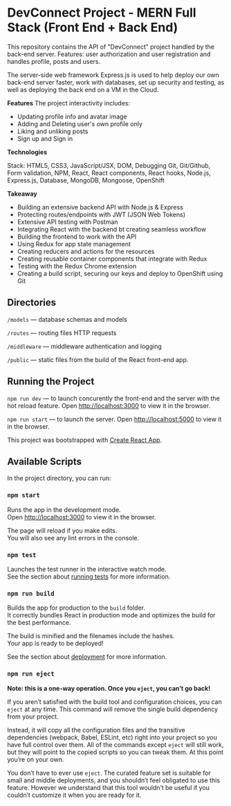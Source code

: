 # DevConnect Project - MERN Full Stack (Front End + Back End)

This repository contains the API of "DevConnect" project handled by the back-end server. Features: user authorization and user registration and handles profile, posts and users. 

The server-side web framework Express.js is used to help deploy our own back-end server faster, work with databases, set up security and testing, as well as deploying the back end on a VM in the Cloud. 

**Features**
The project interactivity includes:

- Updating profile info and avatar image
- Adding and Deleting user's own profile only
- Liking and unliking posts
- Sign up and Sign in

**Technologies**

Stack: HTML5, CSS3, JavaScript/JSX, DOM, Debugging Git, Git/Github, Form validation, NPM, React, React components, React hooks, Node.js, Express.js, Database, MongoDB, Mongoose, OpenShift

**Takeaway**
- Building an extensive backend API with Node.js & Express
- Protecting routes/endpoints with JWT (JSON Web Tokens)
- Extensive API testing with Postman
- Integrating React with the backend bt creating seamless workflow
- Building the frontend to work with the API
- Using Redux for app state management
- Creating reducers and actions for the resources
- Creating reusable container components that integrate with Redux
- Testing with the Redux Chrome extension
- Creating a build script, securing our keys and deploy to OpenShift using Git

## Directories

`/models` — database schemas and models

`/routes` — routing files HTTP requests

`/middleware` — middleware authentication and logging

`/public` — static files from the build of the React front-end app.

## Running the Project

`npm run dev` — to launch concurently the front-end and the server with the hot reload feature.
Open [http://localhost:3000](http://localhost:3000) to view it in the browser.

`npm run start` — to launch the server.
Open [http://localhost:5000](http://localhost:5000) to view it in the browser.


This project was bootstrapped with [Create React App](https://github.com/facebook/create-react-app).

## Available Scripts

In the project directory, you can run:

### `npm start`

Runs the app in the development mode.<br />
Open [http://localhost:3000](http://localhost:3000) to view it in the browser.

The page will reload if you make edits.<br />
You will also see any lint errors in the console.

### `npm test`

Launches the test runner in the interactive watch mode.<br />
See the section about [running tests](https://facebook.github.io/create-react-app/docs/running-tests) for more information.

### `npm run build`

Builds the app for production to the `build` folder.<br />
It correctly bundles React in production mode and optimizes the build for the best performance.

The build is minified and the filenames include the hashes.<br />
Your app is ready to be deployed!

See the section about [deployment](https://facebook.github.io/create-react-app/docs/deployment) for more information.

### `npm run eject`

**Note: this is a one-way operation. Once you `eject`, you can’t go back!**

If you aren’t satisfied with the build tool and configuration choices, you can `eject` at any time. This command will remove the single build dependency from your project.

Instead, it will copy all the configuration files and the transitive dependencies (webpack, Babel, ESLint, etc) right into your project so you have full control over them. All of the commands except `eject` will still work, but they will point to the copied scripts so you can tweak them. At this point you’re on your own.

You don’t have to ever use `eject`. The curated feature set is suitable for small and middle deployments, and you shouldn’t feel obligated to use this feature. However we understand that this tool wouldn’t be useful if you couldn’t customize it when you are ready for it.